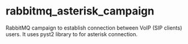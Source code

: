 # rabbitmq_asterisk_campaign
RabbitMQ campaign to establish connection between VoIP (SIP clients) users. It uses pyst2 library to for asterisk connection.
